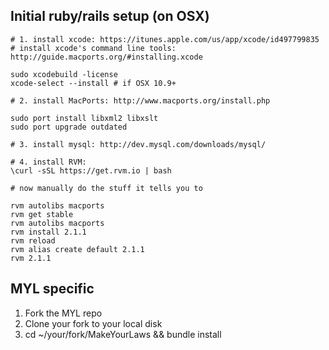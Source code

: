 Initial ruby/rails setup (on OSX)
---------------------------------

    # 1. install xcode: https://itunes.apple.com/us/app/xcode/id497799835
    # install xcode's command line tools: http://guide.macports.org/#installing.xcode

    sudo xcodebuild -license
    xcode-select --install # if OSX 10.9+

    # 2. install MacPorts: http://www.macports.org/install.php

    sudo port install libxml2 libxslt
    sudo port upgrade outdated

    # 3. install mysql: http://dev.mysql.com/downloads/mysql/

    # 4. install RVM:
    \curl -sSL https://get.rvm.io | bash

    # now manually do the stuff it tells you to

    rvm autolibs macports
    rvm get stable
    rvm autolibs macports
    rvm install 2.1.1
    rvm reload
    rvm alias create default 2.1.1
    rvm 2.1.1


MYL specific
------------

1. Fork the MYL repo
2. Clone your fork to your local disk
3. cd ~/your/fork/MakeYourLaws &&  bundle install

